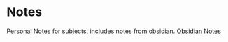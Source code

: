 # Notes
Personal Notes for subjects, includes notes from obsidian.
 [Obsidian Notes](https://github.com/Twilight-Hermit/Notes/tree/main/Obsidian)
